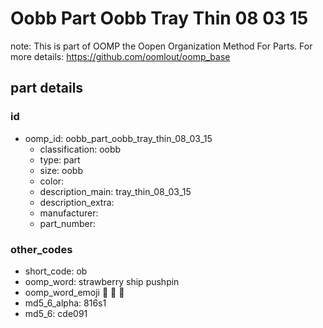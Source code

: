 # Oobb Part Oobb Tray Thin 08 03 15  

note: This is part of OOMP the Oopen Organization Method For Parts. For more details: https://github.com/oomlout/oomp_base

##  part details





### id
* oomp_id: oobb_part_oobb_tray_thin_08_03_15
  * classification: oobb
  * type: part
  * size: oobb
  * color: 
  * description_main: tray_thin_08_03_15
  * description_extra: 
  * manufacturer: 
  * part_number: 

### other_codes
* short_code: ob
* oomp_word: strawberry ship pushpin
* oomp_word_emoji :strawberry: :ship: :pushpin:
* md5_6_alpha: 816s1
* md5_6: cde091